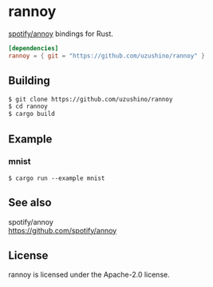 # rannoy

[spotify/annoy](https://github.com/spotify/annoy) bindings for Rust.

```toml
[dependencies]
rannoy = { git = "https://github.com/uzushino/rannoy" }
```

## Building

```sh
$ git clone https://github.com/uzushino/rannoy
$ cd rannoy
$ cargo build
```

## Example

### mnist

```
$ cargo run --example mnist
```

## See also

spotify/annoy  
https://github.com/spotify/annoy

## License 
rannoy is licensed under the Apache-2.0 license.

